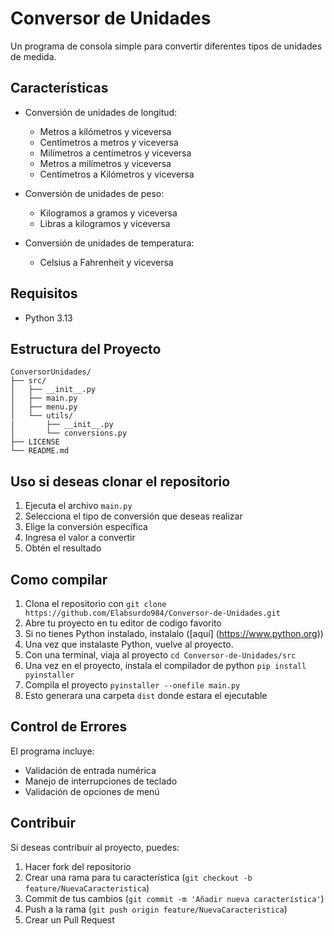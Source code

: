 # Conversor de Unidades

Un programa de consola simple para convertir diferentes tipos de unidades de medida.

## Características

- Conversión de unidades de longitud:
    - Metros a kilómetros y viceversa
    - Centímetros a metros y viceversa
    - Milímetros a centímetros y viceversa
    - Metros a milímetros y viceversa
    - Centímetros a Kilómetros y viceversa

- Conversión de unidades de peso:
    - Kilogramos a gramos y viceversa
    - Libras a kilogramos y viceversa

- Conversión de unidades de temperatura:
    - Celsius a Fahrenheit y viceversa

## Requisitos

- Python 3.13

## Estructura del Proyecto

```
ConversorUnidades/
├── src/
│   ├── __init__.py
│   ├── main.py
│   ├── menu.py
│   └── utils/
|       ├── __init__.py
│       └── conversions.py
├── LICENSE
└── README.md
```

## Uso si deseas clonar el repositorio

1. Ejecuta el archivo `main.py`
2. Selecciona el tipo de conversión que deseas realizar
3. Elige la conversión específica
4. Ingresa el valor a convertir
5. Obtén el resultado

## Como compilar

1. Clona el repositorio con `git clone https://github.com/Elabsurdo984/Conversor-de-Unidades.git`
2. Abre tu proyecto en tu editor de codigo favorito
3. Si no tienes Python instalado, instalalo ([aquí] (https://www.python.org))
4. Una vez que instalaste Python, vuelve al proyecto.
5. Con una terminal, viaja al proyecto `cd Conversor-de-Unidades/src`
6. Una vez en el proyecto, instala el compilador de python `pip install pyinstaller`
7. Compila el proyecto `pyinstaller --onefile main.py`
8. Esto generara una carpeta `dist` donde estara el ejecutable

## Control de Errores

El programa incluye:
- Validación de entrada numérica
- Manejo de interrupciones de teclado
- Validación de opciones de menú

## Contribuir

Si deseas contribuir al proyecto, puedes:
1. Hacer fork del repositorio
2. Crear una rama para tu característica (`git checkout -b feature/NuevaCaracteristica`)
3. Commit de tus cambios (`git commit -m 'Añadir nueva característica'`)
4. Push a la rama (`git push origin feature/NuevaCaracteristica`)
5. Crear un Pull Request